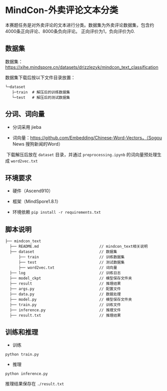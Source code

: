 # MindCon-外卖评论文本分类

本赛题任务是对外卖评论的文本进行分类。数据集为外卖评论数据集，包含约4000条正向评论、8000条负向评论。 正向评价为1，负向评价为0.



## 数据集

数据集：https://xihe.mindspore.cn/datasets/drizzlezyk/mindcon_text_classification

数据集下载后按以下文件目录放置：

```
└─dataset
   ├─train  # 解压后的训练数据集
   └─test   # 解压后的测试数据集
```



## 分词、词向量

- 分词采用 jieba

- 词向量：https://github.com/Embedding/Chinese-Word-Vectors，（Sogou News 搜狗新闻的Word）

​		下载解压后放在 `dataset` 目录，并通过 `preprocessing.ipynb` 的词向量预处理生成 `word2vec.txt`



## 环境要求

- 硬件（Ascend910）
- 框架（MindSpore1.8.1）

- 环境依赖 `pip install -r requirements.txt`



## 脚本说明

```
├── mindcon_text
  ├── README.md                           // mindcon_text相关说明
  ├── dataset                             // 数据集
      ├── train 						  // 训练数据集
      ├── test                            // 测试数据集
      ├── word2vec.txt                    // 词向量
  ├── log                                 // 训练日志
  ├── model_ckpt                          // 模型保存文件夹
  ├── result                              // 推理结果
  ├── args.py                             // 配置文件
  ├── data.py                             // 数据处理
  ├── model.py                            // 模型保存文件夹
  ├── train.py                            // 训练文件
  ├── inference.py                        // 推理文件
  ├── result.txt                          // 推理结果
```



## 训练和推理

- 训练

```shell
python train.py
```

- 推理

```shell
python inference.py
```

推理结果保存在 `./result.txt`


